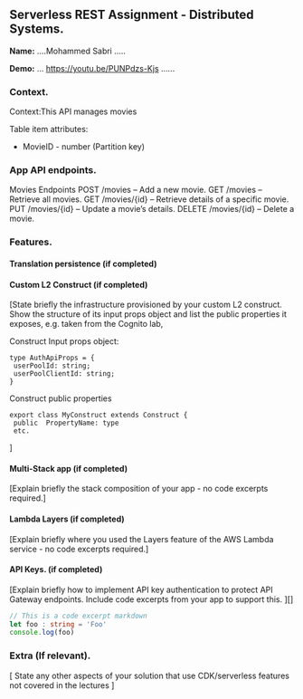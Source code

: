 ## Serverless REST Assignment - Distributed Systems.

__Name:__ ....Mohammed Sabri .....

__Demo:__ ... https://youtu.be/PUNPdzs-Kjs
   ......

### Context.

Context:This API manages movies

Table item attributes:
+ MovieID - number  (Partition key)


### App API endpoints.

Movies Endpoints 
POST /movies – Add a new movie.
GET /movies – Retrieve all movies.
GET /movies/{id} – Retrieve details of a specific movie.
PUT /movies/{id} – Update a movie’s details.
DELETE /movies/{id} – Delete a movie.


### Features.

#### Translation persistence (if completed)



#### Custom L2 Construct (if completed)

[State briefly the infrastructure provisioned by your custom L2 construct. Show the structure of its input props object and list the public properties it exposes, e.g. taken from the Cognito lab,

Construct Input props object:
~~~
type AuthApiProps = {
 userPoolId: string;
 userPoolClientId: string;
}
~~~
Construct public properties
~~~
export class MyConstruct extends Construct {
 public  PropertyName: type
 etc.
~~~
 ]

#### Multi-Stack app (if completed)

[Explain briefly the stack composition of your app - no code excerpts required.]

#### Lambda Layers (if completed)

[Explain briefly where you used the Layers feature of the AWS Lambda service - no code excerpts required.]


#### API Keys. (if completed)

[Explain briefly how to implement API key authentication to protect API Gateway endpoints. Include code excerpts from your app to support this. ][]

~~~ts
// This is a code excerpt markdown 
let foo : string = 'Foo'
console.log(foo)
~~~

###  Extra (If relevant).

[ State any other aspects of your solution that use CDK/serverless features not covered in the lectures ]
